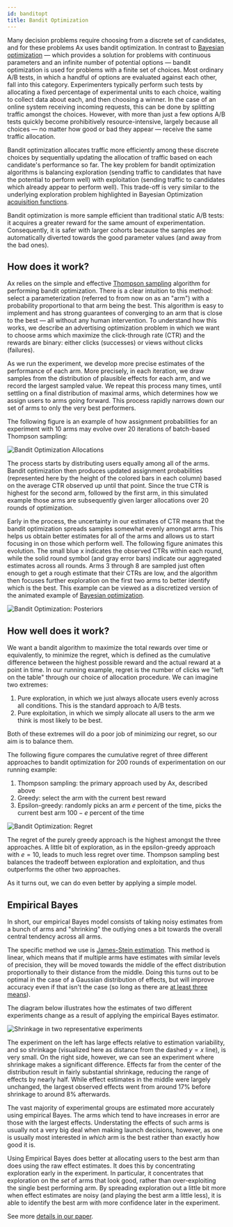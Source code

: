 ```yaml
---
id: banditopt
title: Bandit Optimization
---
```


Many decision problems require choosing from a discrete set of candidates, and for these problems Ax uses bandit optimization. In contrast to [Bayesian optimization](bayesopt.md) — which provides a solution for problems with continuous parameters and an infinite number of potential options — bandit optimization is used for problems with a finite set of choices. Most ordinary A/B tests, in which a handful of options are evaluated against each other, fall into this category. Experimenters typically perform such tests by allocating a fixed percentage of experimental units to each choice, waiting to collect data about each, and then choosing a winner. In the case of an online system receiving incoming requests, this can be done by splitting traffic amongst the choices. However, with more than just a few options A/B tests quickly become prohibitively resource-intensive, largely because all choices — no matter how good or bad they appear — receive the same traffic allocation.

Bandit optimization allocates traffic more efficiently among these discrete choices by sequentially updating the allocation of traffic based on each candidate's performance so far. The key problem for bandit optimization algorithms is balancing exploration (sending traffic to candidates that have the potential to perform well) with exploitation (sending traffic to candidates which already appear to perform well). This trade-off is very similar to the underlying exploration problem highlighted in Bayesian Optimization [acquisition functions](bayesopt.md#acquisition-functions).

Bandit optimization is more sample efficient than traditional static A/B tests: it acquires a greater reward for the same amount of experimentation. Consequently, it is safer with larger cohorts because the samples are automatically diverted towards the good parameter values (and away from the bad ones).


## How does it work?

Ax relies on the simple and effective [Thompson sampling](https://en.wikipedia.org/wiki/Thompson_sampling) algorithm for performing bandit optimization. There is a clear intuition to this method: select a parameterization (referred to from now on as an "arm") with a probability proportional to that arm being the best. This algorithm is easy to implement and has strong guarantees of converging to an arm that is close to the best — all without any human intervention. To understand how this works, we describe an advertising optimization problem in which we want to choose arms which maximize the click-through rate (CTR) and the rewards are binary: either clicks (successes) or views without clicks (failures).

As we run the experiment, we develop more precise estimates of the performance of each arm. More precisely, in each iteration, we draw samples from the distribution of plausible effects for each arm, and we record the largest sampled value. We repeat this process many times, until settling on a final distribution of maximal arms, which determines how we assign users to arms going forward. This process rapidly narrows down our set of arms to only the very best performers.

The following figure is an example of how assignment probabilities for an experiment with 10 arms may evolve over 20 iterations of batch-based Thompson sampling:

![Bandit Optimization Allocations](assets/mab_probs.png)

The process starts by distributing users equally among all of the arms. Bandit optimization then produces updated assignment probabilities (represented here by the height of the colored bars in each column) based on the average CTR observed up until that point. Since the true CTR is highest for the second arm, followed by the first arm, in this simulated example those arms are subsequently given larger allocations over 20 rounds of optimization.

Early in the process, the uncertainty in our estimates of CTR means that the bandit optimization spreads samples somewhat evenly amongst arms. This helps us obtain better estimates for all of the arms and allows us to start focusing in on those which perform well. The following figure animates this evolution. The small blue x indicates the observed CTRs within each round, while the solid round symbol (and gray error bars) indicate our aggregated estimates across all rounds. Arms 3 through 8 are sampled just often enough to get a rough estimate that their CTRs are low, and the algorithm then focuses further exploration on the first two arms to better identify which is the best. This example can be viewed as a discretized version of the animated example of [Bayesian optimization](bayesopt.md).

![Bandit Optimization: Posteriors](assets/mab_animate.gif)

## How well does it work?

We want a bandit algorithm to maximize the total rewards over time or equivalently, to minimize the regret, which is defined as the cumulative difference between the highest possible reward and the actual reward at a point in time. In our running example, regret is the number of clicks we "left on the table" through our choice of allocation procedure. We can imagine two extremes:

1. Pure exploration, in which we just always allocate users evenly across all conditions. This is the standard approach to A/B tests.
2. Pure exploitation, in which we simply allocate all users to the arm we think is most likely to be best.

Both of these extremes will do a poor job of minimizing our regret, so our aim is to balance them.

The following figure compares the cumulative regret of three different approaches to bandit optimization for 200 rounds of experimentation on our running example:

1. Thompson sampling: the primary approach used by Ax, described above
2. Greedy: select the arm with the current best reward
3. Epsilon-greedy: randomly picks an arm $e$ percent of the time, picks the current best arm $100-e$ percent of the time

![Bandit Optimization: Regret](assets/mab_regret.png)

The regret of the purely greedy approach is the highest amongst the three approaches. A little bit of exploration, as in the epsilon-greedy approach with $e = 10$, leads to much less regret over time. Thompson sampling best balances the tradeoff between exploration and exploitation, and thus outperforms the other two approaches.

As it turns out, we can do even better by applying a simple model.

## Empirical Bayes

In short, our empirical Bayes model consists of taking noisy estimates from a bunch of arms and "shrinking" the outlying ones a bit towards the overall central tendency across all arms.

The specific method we use is [James-Stein estimation](https://en.wikipedia.org/wiki/James%E2%80%93Stein_estimator). This method is linear, which means that if multiple arms have estimates with similar levels of precision, they will be moved towards the middle of the effect distribution proportionally to their distance from the middle. Doing this turns out to be optimal in the case of a Gaussian distribution of effects, but will improve accuracy even if that isn't the case (so long as there are [at least three means](https://projecteuclid.org/download/pdf_1/euclid.bsmsp/1200501656)).

The diagram below illustrates how the estimates of two different experiments change as a result of applying the empirical Bayes estimator.

![Shrinkage in two representative experiments](assets/example_shrinkage.png)

The experiment on the left has large effects relative to estimation variability, and so shrinkage (visualized here as distance from the dashed $y=x$ line), is very small. On the right side, however, we can see an experiment where shrinkage makes a significant difference. Effects far from the center of the distribution result in fairly substantial shrinkage, reducing the range of effects by nearly half. While effect estimates in the middle were largely unchanged, the largest observed effects went from around 17% before shrinkage to around 8% afterwards.

The vast majority of experimental groups are estimated more accurately using empirical Bayes. The arms which tend to have increases in error are those with the largest effects. Understating the effects of such arms is usually not a very big deal when making launch decisions, however, as one is usually most interested in *which* arm is the best rather than exactly how good it is.

Using Empirical Bayes does better at allocating users to the best arm than does using the raw effect estimates. It does this by concentrating exploration early in the experiment. In particular, it concentrates that exploration on the *set* of arms that look good, rather than over-exploiting the single best performing arm. By spreading exploration out a little bit more when effect estimates are noisy (and playing the best arm a little less), it is able to identify the best arm with more confidence later in the experiment.

See more [details in our paper](https://arxiv.org/abs/1904.12918).
